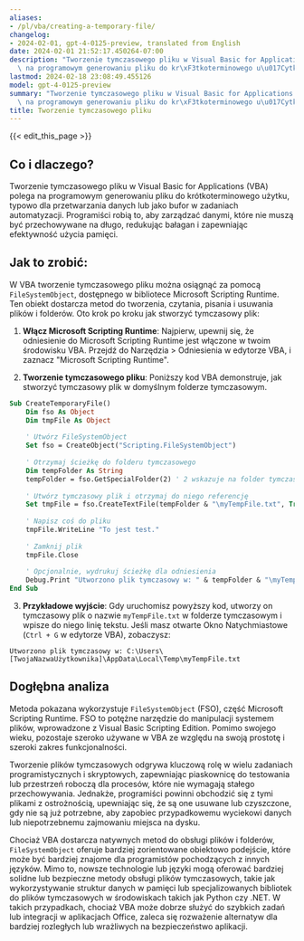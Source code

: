 ```yaml
---
aliases:
- /pl/vba/creating-a-temporary-file/
changelog:
- 2024-02-01, gpt-4-0125-preview, translated from English
date: 2024-02-01 21:52:17.450264-07:00
description: "Tworzenie tymczasowego pliku w Visual Basic for Applications (VBA) polega\
  \ na programowym generowaniu pliku do kr\xF3tkoterminowego u\u017Cytku, typowo dla\u2026"
lastmod: 2024-02-18 23:08:49.455126
model: gpt-4-0125-preview
summary: "Tworzenie tymczasowego pliku w Visual Basic for Applications (VBA) polega\
  \ na programowym generowaniu pliku do kr\xF3tkoterminowego u\u017Cytku, typowo dla\u2026"
title: Tworzenie tymczasowego pliku
---
```


{{< edit_this_page >}}

## Co i dlaczego?

Tworzenie tymczasowego pliku w Visual Basic for Applications (VBA) polega na programowym generowaniu pliku do krótkoterminowego użytku, typowo dla przetwarzania danych lub jako bufor w zadaniach automatyzacji. Programiści robią to, aby zarządzać danymi, które nie muszą być przechowywane na długo, redukując bałagan i zapewniając efektywność użycia pamięci.

## Jak to zrobić:

W VBA tworzenie tymczasowego pliku można osiągnąć za pomocą `FileSystemObject`, dostępnego w bibliotece Microsoft Scripting Runtime. Ten obiekt dostarcza metod do tworzenia, czytania, pisania i usuwania plików i folderów. Oto krok po kroku jak stworzyć tymczasowy plik:

1. **Włącz Microsoft Scripting Runtime**: Najpierw, upewnij się, że odniesienie do Microsoft Scripting Runtime jest włączone w twoim środowisku VBA. Przejdź do Narzędzia > Odniesienia w edytorze VBA, i zaznacz "Microsoft Scripting Runtime".

2. **Tworzenie tymczasowego pliku**: Poniższy kod VBA demonstruje, jak stworzyć tymczasowy plik w domyślnym folderze tymczasowym.

```vb
Sub CreateTemporaryFile()
    Dim fso As Object
    Dim tmpFile As Object
    
    ' Utwórz FileSystemObject
    Set fso = CreateObject("Scripting.FileSystemObject")
    
    ' Otrzymaj ścieżkę do folderu tymczasowego
    Dim tempFolder As String
    tempFolder = fso.GetSpecialFolder(2) ' 2 wskazuje na folder tymczasowy
    
    ' Utwórz tymczasowy plik i otrzymaj do niego referencję
    Set tmpFile = fso.CreateTextFile(tempFolder & "\myTempFile.txt", True)
    
    ' Napisz coś do pliku
    tmpFile.WriteLine "To jest test."
    
    ' Zamknij plik
    tmpFile.Close
    
    ' Opcjonalnie, wydrukuj ścieżkę dla odniesienia
    Debug.Print "Utworzono plik tymczasowy w: " & tempFolder & "\myTempFile.txt"
End Sub
```

3. **Przykładowe wyjście**: Gdy uruchomisz powyższy kod, utworzy on tymczasowy plik o nazwie `myTempFile.txt` w folderze tymczasowym i wpisze do niego linię tekstu. Jeśli masz otwarte Okno Natychmiastowe (`Ctrl + G` w edytorze VBA), zobaczysz:
   
```
Utworzono plik tymczasowy w: C:\Users\[TwojaNazwaUżytkownika]\AppData\Local\Temp\myTempFile.txt
```

## Dogłębna analiza

Metoda pokazana wykorzystuje `FileSystemObject` (FSO), część Microsoft Scripting Runtime. FSO to potężne narzędzie do manipulacji systemem plików, wprowadzone z Visual Basic Scripting Edition. Pomimo swojego wieku, pozostaje szeroko używane w VBA ze względu na swoją prostotę i szeroki zakres funkcjonalności.

Tworzenie plików tymczasowych odgrywa kluczową rolę w wielu zadaniach programistycznych i skryptowych, zapewniając piaskownicę do testowania lub przestrzeń roboczą dla procesów, które nie wymagają stałego przechowywania. Jednakże, programiści powinni obchodzić się z tymi plikami z ostrożnością, upewniając się, że są one usuwane lub czyszczone, gdy nie są już potrzebne, aby zapobiec przypadkowemu wyciekowi danych lub niepotrzebnemu zajmowaniu miejsca na dysku.

Chociaż VBA dostarcza natywnych metod do obsługi plików i folderów, `FileSystemObject` oferuje bardziej zorientowane obiektowo podejście, które może być bardziej znajome dla programistów pochodzących z innych języków. Mimo to, nowsze technologie lub języki mogą oferować bardziej solidne lub bezpieczne metody obsługi plików tymczasowych, takie jak wykorzystywanie struktur danych w pamięci lub specjalizowanych bibliotek do plików tymczasowych w środowiskach takich jak Python czy .NET. W takich przypadkach, chociaż VBA może dobrze służyć do szybkich zadań lub integracji w aplikacjach Office, zaleca się rozważenie alternatyw dla bardziej rozległych lub wrażliwych na bezpieczeństwo aplikacji.
